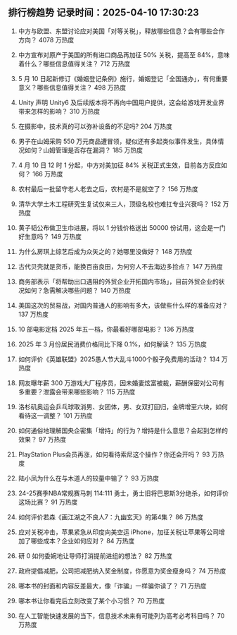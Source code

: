 
## 排行榜趋势 记录时间：2025-04-10 17:30:23
  
  1. 中方与欧盟、东盟讨论应对美国「对等关税」，释放哪些信息？会有哪些合作方向？ 4078 万热度
    
  2. 中方宣布对原产于美国的所有进口商品再加征 50% 关税，提高至 84%，意味着什么？哪些信息值得关注？ 712 万热度
    
  3. 5 月 10 日起新修订《婚姻登记条例》施行，婚姻登记「全国通办」，有何重要意义？哪些信息值得关注？ 498 万热度
    
  4. Unity 声明 Unity6 及后续版本将不再向中国用户提供，这会给游戏开发业界带来怎样的影响？ 310 万热度
    
  5. 在摄影中，技术真的可以弥补设备的不足吗? 204 万热度
    
  6. 男子在山姆采购 550 万元商品遭冒领，疑似还有多起类似事件发生，具体情况如何？山姆管理是否存在漏洞？ 185 万热度
    
  7. 4 月 10 日 12 时 1 分起，中方对美加征 84% 关税正式生效，目前各方反应如何？ 166 万热度
    
  8. 农村最后一批留守老人老去之后，农村是不是就空了？ 156 万热度
    
  9. 清华大学土木工程研究生复试仅来三人，顶级名校也难扛专业兴衰吗？ 152 万热度
    
  10. 黄子韬公布做卫生巾进展，将以 1 分钱价格送出 50000 份试用，这会是一门好生意吗？ 149 万热度
    
  11. 为什么房琪上综艺后成为众矢之的？她哪里没做好？ 148 万热度
    
  12. 古代贝壳就是货币，能换百亩良田，为何穷人不去海边多捡点？ 147 万热度
    
  13. 商务部表示「将帮助出口遇阻的外贸企业开拓国内市场」，目前外贸企业的状况如何？急需解决哪些问题？ 140 万热度
    
  14. 美国这次的贸易战，对国内普通人的影响有多大，该做些什么样的准备应对？ 137 万热度
    
  15. 10 部电影定档 2025 年五一档，你最看好哪部电影？ 136 万热度
    
  16. 2025 年 3 月份居民消费价格同比下降 0.1%，如何解读？ 135 万热度
    
  17. 如何评价《英雄联盟》2025愚人节大乱斗1000个骰子免费用的活动？ 134 万热度
    
  18. 网友曝年薪 300 万游戏大厂程序员，因未婚妻炫富被裁，薪酬保密对公司有多重要？泄露会带来哪些影响？ 115 万热度
    
  19. 洛杉矶奥运会乒乓球取消男、女团体，男、女双打回归，金牌增至六块，如何看待这一调整？ 101 万热度
    
  20. 如何通俗地理解国央企密集「增持」的行为？增持是什么意思？会起到怎样的效果？ 97 万热度
    
  21. PlayStation Plus会员再涨，如何看待索尼这个操作？你还会开吗？ 93 万热度
    
  22. 陆小凤为什么在与木道人的较量中输了？ 93 万热度
    
  23. 24-25赛季NBA常规赛马刺 114:111 勇士，勇士旧将巴恩斯3分绝杀，如何评价这场比赛？ 91 万热度
    
  24. 如何评价若森《画江湖之不良人7：九幽玄天》的第4集？ 86 万热度
    
  25. 应对关税冲击，苹果紧急从印度向美空运 iPhone，加征关税让苹果等公司增加了哪些成本？企业如何应对？ 84 万热度
    
  26. 研 0 如何委婉地让导师打消提前进组的想法？ 82 万热度
    
  27. 政府提倡减肥，公司把减肥纳入奖金制度，你愿意为奖金瘦身吗？ 74 万热度
    
  28. 哪本书的封面和内容反差最大，像「诈骗」一样骗你读了？ 71 万热度
    
  29. 哪本书让你看完后立刻改变了某个小习惯？ 70 万热度
    
  30. 在人工智能快速发展的当下，信息技术未来有可能列为高考必考科目吗？ 70 万热度
    